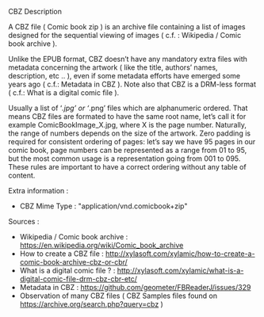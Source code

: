 CBZ Description

A CBZ file ( Comic book zip ) is an archive file containing a list of images designed for the sequential viewing of images
( c.f. : Wikipedia / Comic book archive ).

Unlike the EPUB format, CBZ doesn’t have any mandatory extra files with metadata concerning the artwork ( like the title, 
authors’ names, description, etc .. ), even if some metadata efforts have emerged some years ago ( c.f.: Metadata in CBZ ).
Note also that CBZ is a DRM-less format ( c.f.: What is a digital comic file ).

Usually a list of ‘*.jpg’ or ‘*.png’ files which are alphanumeric ordered. That means CBZ files are formated to have the same root name, let’s call it for example ComicBookImage_X.jpg, where X is the page number. Naturally, the range of numbers
depends on the size of the artwork. Zero padding is required for consistent ordering of pages:  let’s say we have 95 pages in our comic book, page numbers can be represented as a range from 01 to 95, but the most common usage is a representation going from 001 to 095. These rules are important to have a correct ordering without any table of content.

Extra information :
  - CBZ Mime Type : "application/vnd.comicbook+zip"

Sources :
- Wikipedia / Comic book archive : https://en.wikipedia.org/wiki/Comic_book_archive
- How to create a CBZ file : http://xylasoft.com/xylamic/how-to-create-a-comic-book-archive-cbz-or-cbr/
- What is a digital comic file ? : http://xylasoft.com/xylamic/what-is-a-digital-comic-file-drm-cbz-cbr-etc/
- Metadata in CBZ : 
https://github.com/geometer/FBReaderJ/issues/329 
- Observation of many CBZ files ( CBZ Samples files found on https://archive.org/search.php?query=cbz )
